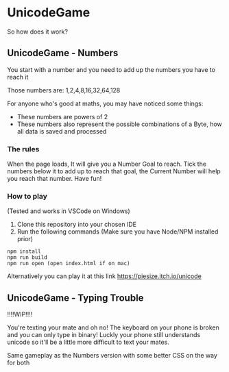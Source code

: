 # UnicodeGame

So how does it work?

## UnicodeGame - Numbers

You start with a number and you need to add up the numbers you have to reach it

Those numbers are: 
1,2,4,8,16,32,64,128

For anyone who's good at maths, you may have noticed some things:
- These numbers are powers of 2
- These numbers also represent the possible combinations of a Byte, how all data is saved and processed

### The rules

When the page loads, It will give you a Number Goal to reach. 
Tick the numbers below it to add up to reach that goal, the Current Number will help you reach that number.
Have fun!

### How to play

(Tested and works in VSCode on Windows)

1. Clone this repository into your chosen IDE
2. Run the following commands (Make sure you have Node/NPM installed prior)
```
npm install
npm run build
npm run open (open index.html if on mac)
```

Alternatively you can play it at this link https://piesize.itch.io/unicode

## UnicodeGame - Typing Trouble

!!!!WIP!!!!

You're texting your mate and oh no! The keyboard on your phone is broken and you can only type in binary! Luckly your phone still understands unicode so it'll be a little more difficult to text your mates. 

Same gameplay as the Numbers version with some better CSS on the way for both
